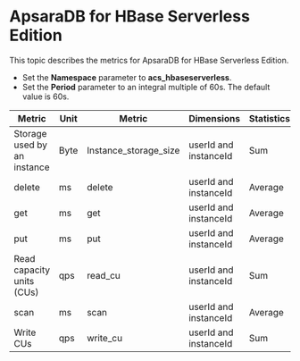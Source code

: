 # ApsaraDB for HBase Serverless Edition

This topic describes the metrics for ApsaraDB for HBase Serverless Edition.

-   Set the **Namespace** parameter to **acs\_hbaseserverless**.
-   Set the **Period** parameter to an integral multiple of 60s. The default value is 60s.

|Metric|Unit|Metric|Dimensions|Statistics|
|------|----|------|----------|----------|
|Storage used by an instance|Byte|Instance\_storage\_size|userId and instanceId|Sum|
|delete|ms|delete|userId and instanceId|Average|
|get|ms|get|userId and instanceId|Average|
|put|ms|put|userId and instanceId|Average|
|Read capacity units \(CUs\)|qps|read\_cu|userId and instanceId|Sum|
|scan|ms|scan|userId and instanceId|Average|
|Write CUs|qps|write\_cu|userId and instanceId|Sum|

